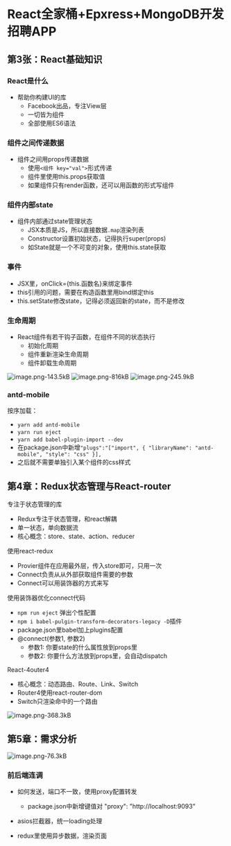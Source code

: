 # React全家桶+Epxress+MongoDB开发招聘APP

## 第3张：React基础知识

### React是什么

- 帮助你构建UI的库
  - Facebook出品，专注View层
  - 一切皆为组件
  - 全部使用ES6语法

### 组件之间传递数据

- 组件之间用props传递数据
  - 使用`<组件 key="val">`形式传递
  - 组件里使用this.props获取值
  - 如果组件只有render函数，还可以用函数的形式写组件

### 组件内部state

- 组件内部通过state管理状态
  - JSX本质是JS，所以直接数据`.map`渲染列表
  - Constructor设置初始状态，记得执行super(props)
  - 如State就是一个不可变的对象，使用this.state获取

### 事件

- JSX里，onClick={this.函数名}来绑定事件
- this引用的问题，需要在构造函数里用bind绑定this
- this.setState修改state，记得必须返回新的state，而不是修改

### 生命周期

- React组件有若干钩子函数，在组件不同的状态执行
  - 初始化周期
  - 组件重新渲染生命周期
  - 组件卸载生命周期

![image.png-143.5kB][1]
![image.png-816kB][2]
![image.png-245.9kB][3]

### antd-mobile

按序加载：

- `yarn add antd-mobile`
- `yarn run eject`
- `yarn add babel-plugin-import --dev`
- 在package.json中新增`"plugs":"["import", { "libraryName": "antd-mobile", "style": "css" }],`
- 之后就不需要单独引入某个组件的css样式

## 第4章：Redux状态管理与React-router

专注于状态管理的库

- Redux专注于状态管理，和react解耦
- 单一状态，单向数据流
- 核心概念：store、state、action、reducer

使用react-redux

- Provier组件在应用最外层，传入store即可，只用一次
- Connect负责从从外部获取组件需要的参数
- Connect可以用装饰器的方式来写

使用装饰器优化connect代码

- `npm run eject` 弹出个性配置
- `npm i babel-pulgin-transform-decorators-legacy -D`插件
- package.json里babel加上plugins配置
- @connect(参数1, 参数2)
  - 参数1: 你要state的什么属性放到props里
  - 参数2: 你要什么方法放到props里，会自动dispatch

React-4outer4

- 核心概念：动态路由、Route、Link、Switch
- Router4使用react-router-dom
- Switch只渲染命中的一个路由

![image.png-368.3kB][4]

## 第5章：需求分析

![image.png-76.3kB][5]

### 前后端连调

- 如何发送，端口不一致，使用proxy配置转发
  - package.json中新增键值对 "proxy": "http://localhost:9093" 
- asios拦截器，统一loading处理
- redux里使用异步数据，渲染页面

  [1]: http://static.zybuluo.com/szy0syz/wojlnmcp2la4uxv0xe35juec/image.png
  [2]: http://static.zybuluo.com/szy0syz/3a1slmbmhcvnwing382lmxg6/image.png
  [3]: http://static.zybuluo.com/szy0syz/qsypkctj5nxokbgzsibddtgy/image.png
  [4]: http://static.zybuluo.com/szy0syz/qj84ur9i8gy9wazzbc1ekyot/image.png
  [5]: http://static.zybuluo.com/szy0syz/34p3ka7shlkx3y19656zvk6x/image.png
